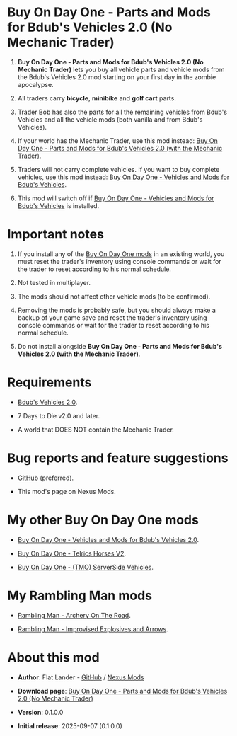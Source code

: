 # Buy On Day One - Parts and Mods for Bdub's Vehicles 2.0 (No Mechanic Trader)

1. **Buy On Day One - Parts and Mods for Bdub's Vehicles 2.0 (No Mechanic Trader)** lets you buy all vehicle parts and vehicle mods from the Bdub's Vehicles 2.0 mod starting on your first day in the zombie apocalypse.

2. All traders carry **bicycle**, **minibike** and **golf cart** parts.

3. Trader Bob has also the parts for all the remaining vehicles from Bdub's Vehicles and all the vehicle mods (both vanilla and from Bdub's Vehicles). 

4. If your world has the Mechanic Trader, use this mod instead: [Buy On Day One - Parts and Mods for Bdub's Vehicles 2.0 (with the Mechanic Trader)](https://www.nexusmods.com/7daystodie/mods/8581).

5. Traders will not carry complete vehicles. If you want to buy complete vehicles, use this mod instead: [Buy On Day One - Vehicles and Mods for Bdub's Vehicles](https://www.nexusmods.com/7daystodie/mods/8565).

6. This mod will switch off if [Buy On Day One - Vehicles and Mods for Bdub's Vehicles](https://www.nexusmods.com/7daystodie/mods/8565) is installed. 

# Important notes

1. If you install any of the [Buy On Day One mods](https://next.nexusmods.com/profile/flatlanderone/mods) in an existing world, you must reset the trader's inventory using console commands or wait for the trader to reset according to his normal schedule.

2. Not tested in multiplayer.

3. The mods should not affect other vehicle mods (to be confirmed).

4. Removing the mods is probably safe, but you should always make a backup of your game save and reset the trader's inventory using console commands or wait for the trader to reset according to his normal schedule.

5. Do not install alongside **Buy On Day One - Parts and Mods for Bdub's Vehicles 2.0 (with the Mechanic Trader)**.

# Requirements
- [Bdub's Vehicles 2.0](https://www.nexusmods.com/7daystodie/mods/342).

- 7 Days to Die v2.0 and later.

- A world that DOES NOT contain the Mechanic Trader.

# Bug reports and feature suggestions

- [GitHub](https://github.com/flatlanderone/flatlander-releases/issues) (preferred).

- This mod's page on Nexus Mods.

# My other Buy On Day One mods

- [Buy On Day One - Vehicles and Mods for Bdub's Vehicles 2.0](https://www.nexusmods.com/7daystodie/mods/8565).

- [Buy On Day One - Telrics Horses V2](https://www.nexusmods.com/7daystodie/mods/8371).

- [Buy On Day One - (TMO) ServerSide Vehicles](https://www.nexusmods.com/7daystodie/mods/8378).

# My Rambling Man mods

- [Rambling Man - Archery On The Road](https://www.nexusmods.com/7daystodie/mods/8512).

- [Rambling Man - Improvised Explosives and Arrows](https://www.nexusmods.com/7daystodie/mods/8456).

# About this mod

- **Author**: Flat Lander - [GitHub](https://github.com/flatlanderone/flatlander-releases) / [Nexus Mods](https://next.nexusmods.com/profile/flatlanderone)

- **Download page**: [Buy On Day One - Parts and Mods for Bdub's Vehicles 2.0 (No Mechanic Trader)](https://www.nexusmods.com/7daystodie/mods/8566)

- **Version**: 0.1.0.0

- **Initial release**: 2025-09-07 (0.1.0.0)

